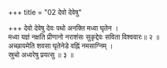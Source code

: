 +++
title = "02 देवो देवेषु"

+++
देवो देवेषु देवः पथो अनक्ति मध्वा घृतेन ।  
मध्वा यज्ञं नक्षति प्रीणानो नराशंसः सुकृद्देवः सविता विश्ववारः॥ २ ॥  
अच्छायमेति शवसा घृतेनेडे वह्निं नमसाग्निम् ।  
स्रुचो अध्वरेषु प्रयत्सु ॥ ३ ॥